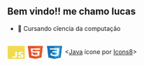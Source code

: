 ## Bem vindo!! me chamo lucas

- 🔭 Cursando cîencia da computação

<div style="display: inline_block"><br>
  <img align="center" alt="-Js" height="30" width="40" src="https://raw.githubusercontent.com/devicons/devicon/master/icons/javascript/javascript-plain.svg">
  <img align="center" alt="-HTML" height="30" width="40" src="https://raw.githubusercontent.com/devicons/devicon/master/icons/html5/html5-original.svg">
  <img align="center" alt="CSS" height="30" width="40" src="https://raw.githubusercontent.com/devicons/devicon/master/icons/css3/css3-original.svg">
  <<a target="_blank" href="https://icons8.com/icon/13679/java">Java</a> ícone por <a target="_blank" href="https://icons8.com">Icons8</a>>
  
  
</div>

